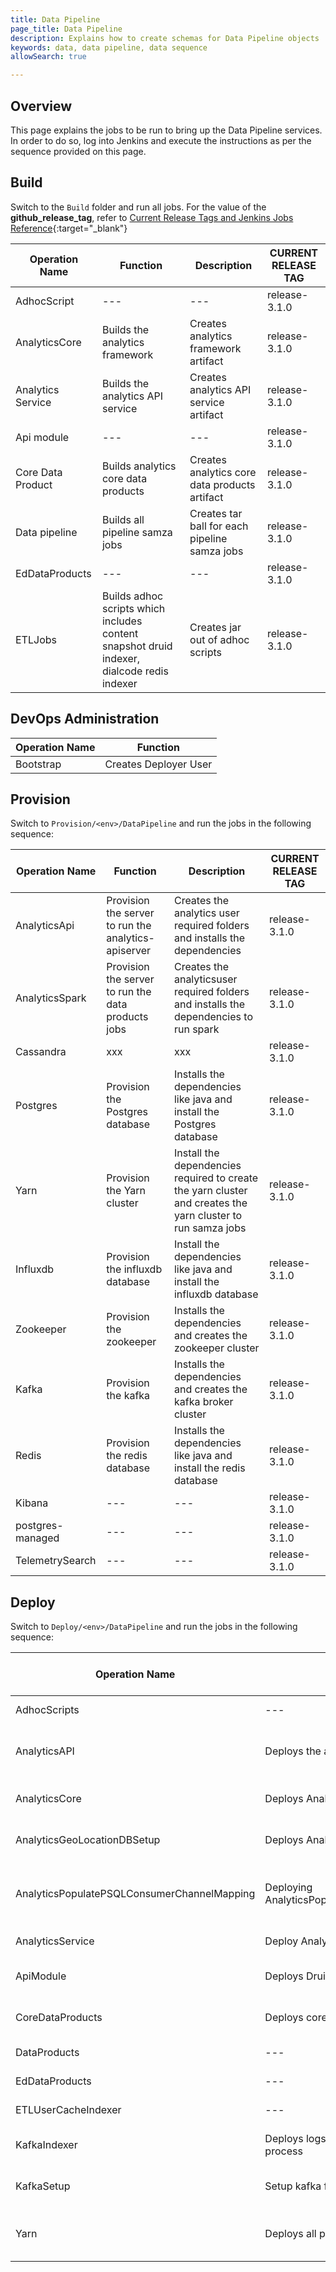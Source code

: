 ```yaml
---
title: Data Pipeline
page_title: Data Pipeline
description: Explains how to create schemas for Data Pipeline objects
keywords: data, data pipeline, data sequence 
allowSearch: true

---
```


## Overview

This page explains the jobs to be run to bring up the Data Pipeline services. In order to do so, log into Jenkins and execute the instructions as per the sequence provided on this page.

## Build

Switch to the `Build` folder and run all jobs. For the value of the **github_release_tag**, refer to [Current Release Tags and Jenkins Jobs Reference](developer-docs/server-installation/current_release_tags_n_jenkins_jobs){:target="_blank"}


| Operation Name | Function  |Description | CURRENT RELEASE TAG |
| -------------- | --------- |------------|---------------------|
|AdhocScript  | --- | ---|release-3.1.0 |
| AnalyticsCore  | Builds the analytics framework|Creates analytics framework artifact|release-3.1.0
| Analytics Service| Builds the analytics API service|Creates analytics API service artifact|release-3.1.0
| Api module| ---|---|release-3.1.0
| Core Data Product| Builds analytics core data products| Creates analytics core data products artifact| release-3.1.0
|Data pipeline| Builds all pipeline samza jobs| Creates tar ball for each pipeline samza jobs| release-3.1.0|
|EdDataProducts| ---|---| release-3.1.0|
|ETLJobs | Builds adhoc scripts which includes content snapshot druid indexer, dialcode redis indexer| Creates jar out of adhoc scripts| release-3.1.0|


## DevOps Administration

| Operation Name | Function              |
| -------------- | --------------------- |
| Bootstrap      | Creates Deployer User |

## Provision

Switch to `Provision/<env>/DataPipeline` and run the jobs in the following sequence: 


| Operation Name | Function              | Description| CURRENT RELEASE TAG|	
| -------------- | --------------------- |-------------|------------------|
| AnalyticsApi   | Provision the server to run the analytics-apiserver| Creates the analytics user required folders and installs the dependencies| release-3.1.0
| AnalyticsSpark | Provision the server to run the data products jobs| Creates the analyticsuser required folders and installs the dependencies to run spark| release-3.1.0
| Cassandra       | xxx| xxx| release-3.1.0|
| Postgres       | Provision the Postgres database| Installs the dependencies like java and install the Postgres database| release-3.1.0
| Yarn           | Provision the Yarn cluster | Install the dependencies required to create the yarn cluster and creates the yarn cluster to run samza jobs| release-3.1.0
| Influxdb       | Provision the influxdb database| Install the dependencies like java and install the influxdb database| release-3.1.0
| Zookeeper      | Provision the zookeeper| Installs the dependencies and creates the zookeeper cluster | release-3.1.0
| Kafka          | Provision the kafka| Installs the dependencies and creates the kafka broker cluster | release-3.1.0
| Redis          | Provision the redis database | Installs the dependencies like java and install the redis database | release-3.1.0
| Kibana          | --- | ---| release-3.1.0
| postgres-managed          | --- | ---| release-3.1.0|
| TelemetrySearch          | --- | --- | release-3.1.0|




## Deploy

Switch to `Deploy/<env>/DataPipeline` and run the jobs in the following sequence:


| Operation Name | Function              | Description | CURRENT RELEASE TAG|
| -------------- | --------------------- |-------------- |------------------|
|AdhocScripts | --- |---| release-3.1.0|
|AnalyticsAPI | Deploys the analytics api service |Handles all the data pipeline api requests and writes it to redis/filesystem/kafka| release-3.1.0|
| AnalyticsCore | Deploys Analytics framework jars |Copies analytics framework artifact to spark server| release-3.1.0|
| AnalyticsGeoLocationDBSetup | Deploys Analytics framework jars |Copies analytics framework artifact to spark server| release-3.1.0|
| AnalyticsPopulatePSQLConsumerChannelMapping | Deploying AnalyticsPopulatePSQLConsumerChannelMapping |Registers consumer against channel which is used to get telemetry data via data exhaust APIs| release-3.1.0|
| AnalyticsService | Deploy Analytics API service |Deploys latest artifact and starts API service| release-3.1.0|
| ApiModule | Deploys Druid proxy API |Used to setup proxy for druid APIs to restrict huge queries | release-3.1.0|
| CoreDataProducts | Deploys core data products  |Copies core data products artifact to spark server| release-3.1.0|
| DataProducts | --- |---| release-3.1.0|
| EdDataProducts | ---  |---| release-3.1.0|
| ETLUserCacheIndexer | ---  |---| release-3.1.0|
| KafkaIndexer | Deploys logstash configurations and starts process  |Used for pushing pipeline metrics to influxDB| release-3.1.0|
| KafkaSetup | Setup kafka for pipeline  |Creates kafka topic and updates topic configurations| release-3.1.0|
| Yarn | Deploys all pipeline samza jobs to yarn cluster  |Copies artifact and starts specified pipeline jobs on yarn cluster| release-3.1.0|



